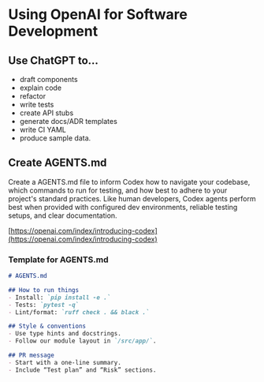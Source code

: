 # Using OpenAI for Software Development

## Use ChatGPT to...
- draft components
- explain code
- refactor
- write tests
- create API stubs
- generate docs/ADR templates
- write CI YAML
- produce sample data.

## Create AGENTS.md
Create a AGENTS.md file to inform Codex how to navigate your codebase, which commands to run for testing, and how best to adhere to your project's standard practices. Like human developers, Codex agents perform best when provided with configured dev environments, reliable testing setups, and clear documentation.

[https://openai.com/index/introducing-codex](https://openai.com/index/introducing-codex)

### Template for AGENTS.md

```md
# AGENTS.md

## How to run things
- Install: `pip install -e .`
- Tests: `pytest -q`
- Lint/format: `ruff check . && black .`

## Style & conventions
- Use type hints and docstrings.
- Follow our module layout in `/src/app/`.

## PR message
- Start with a one-line summary.
- Include “Test plan” and “Risk” sections.
```
